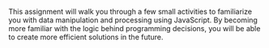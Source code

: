 This assignment will walk you through a few small activities to familiarize you with data manipulation and processing using JavaScript. By becoming more familiar with the logic behind programming decisions, you will be able to create more efficient solutions in the future.